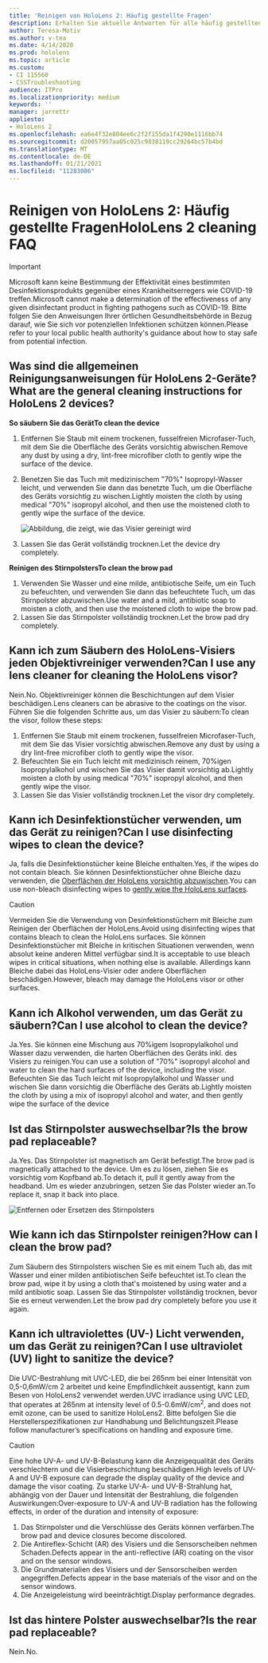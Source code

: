 ```yaml
---
title: 'Reinigen von HoloLens 2: Häufig gestellte Fragen'
description: Erhalten Sie aktuelle Antworten für alle häufig gestellten Fragen zum Bereinigen und Warten Ihres HoloLens 2-Geräts.
author: Teresa-Motiv
ms.author: v-tea
ms.date: 4/14/2020
ms.prod: hololens
ms.topic: article
ms.custom:
- CI 115560
- CSSTroubleshooting
audience: ITPro
ms.localizationpriority: medium
keywords: ''
manager: jarrettr
appliesto:
- HoloLens 2
ms.openlocfilehash: ea6e4f32e804ee6c2f2f155da1f4290e1116bb74
ms.sourcegitcommit: d20057957aa05c025c9838119cc29264bc57b4bd
ms.translationtype: MT
ms.contentlocale: de-DE
ms.lasthandoff: 01/21/2021
ms.locfileid: "11283086"
---
```

# <span data-ttu-id="a722e-103">Reinigen von HoloLens 2: Häufig gestellte Fragen</span><span class="sxs-lookup"><span data-stu-id="a722e-103">HoloLens 2 cleaning FAQ</span></span>

> [!IMPORTANT]  
> <span data-ttu-id="a722e-104">Microsoft kann keine Bestimmung der Effektivität eines bestimmten Desinfektionsprodukts gegenüber eines Krankheitserregers wie COVID-19 treffen.</span><span class="sxs-lookup"><span data-stu-id="a722e-104">Microsoft cannot make a determination of the effectiveness of any given disinfectant product in fighting pathogens such as COVID-19.</span></span> <span data-ttu-id="a722e-105">Bitte folgen Sie den Anweisungen Ihrer örtlichen Gesundheitsbehörde in Bezug darauf, wie Sie sich vor potenziellen Infektionen schützen können.</span><span class="sxs-lookup"><span data-stu-id="a722e-105">Please refer to your local public health authority's guidance about how to stay safe from potential infection.</span></span>  

## <span data-ttu-id="a722e-106">Was sind die allgemeinen Reinigungsanweisungen für HoloLens 2-Geräte?</span><span class="sxs-lookup"><span data-stu-id="a722e-106">What are the general cleaning instructions for HoloLens 2 devices?</span></span>

**<span data-ttu-id="a722e-107">So säubern Sie das Gerät</span><span class="sxs-lookup"><span data-stu-id="a722e-107">To clean the device</span></span>**

1. <span data-ttu-id="a722e-108">Entfernen Sie Staub mit einem trockenen, fusselfreien Microfaser-Tuch, mit dem Sie die Oberfläche des Geräts vorsichtig abwischen.</span><span class="sxs-lookup"><span data-stu-id="a722e-108">Remove any dust by using a dry, lint-free microfiber cloth to gently wipe the surface of the device.</span></span>
1. <span data-ttu-id="a722e-109">Benetzen Sie das Tuch mit medizinischem "70%" Isopropyl-Wasser leicht, und verwenden Sie dann das benetzte Tuch, um die Oberfläche des Geräts vorsichtig zu wischen.</span><span class="sxs-lookup"><span data-stu-id="a722e-109">Lightly moisten the cloth by using medical "70%" isopropyl alcohol, and then use the moistened cloth to gently wipe the surface of the device.</span></span>

   ![Abbildung, die zeigt, wie das Visier gereinigt wird](images/hololens-cleaning-visor.png)

1. <span data-ttu-id="a722e-111">Lassen Sie das Gerät vollständig trocknen.</span><span class="sxs-lookup"><span data-stu-id="a722e-111">Let the device dry completely.</span></span>

**<span data-ttu-id="a722e-112">Reinigen des Stirnpolsters</span><span class="sxs-lookup"><span data-stu-id="a722e-112">To clean the brow pad</span></span>**

1. <span data-ttu-id="a722e-113">Verwenden Sie Wasser und eine milde, antibiotische Seife, um ein Tuch zu befeuchten, und verwenden Sie dann das befeuchtete Tuch, um das Stirnpolster abzuwischen.</span><span class="sxs-lookup"><span data-stu-id="a722e-113">Use water and a mild, antibiotic soap to moisten a cloth, and then use the moistened cloth to wipe the brow pad.</span></span>
1. <span data-ttu-id="a722e-114">Lassen Sie das Stirnpolster vollständig trocknen.</span><span class="sxs-lookup"><span data-stu-id="a722e-114">Let the brow pad dry completely.</span></span>

## <span data-ttu-id="a722e-115">Kann ich zum Säubern des HoloLens-Visiers jeden Objektivreiniger verwenden?</span><span class="sxs-lookup"><span data-stu-id="a722e-115">Can I use any lens cleaner for cleaning the HoloLens visor?</span></span>

<span data-ttu-id="a722e-116">Nein.</span><span class="sxs-lookup"><span data-stu-id="a722e-116">No.</span></span> <span data-ttu-id="a722e-117">Objektivreiniger können die Beschichtungen auf dem Visier beschädigen.</span><span class="sxs-lookup"><span data-stu-id="a722e-117">Lens cleaners can be abrasive to the coatings on the visor.</span></span> <span data-ttu-id="a722e-118">Führen Sie die folgenden Schritte aus, um das Visier zu säubern:</span><span class="sxs-lookup"><span data-stu-id="a722e-118">To clean the visor, follow these steps:</span></span>  

1. <span data-ttu-id="a722e-119">Entfernen Sie Staub mit einem trockenen, fusselfreien Microfaser-Tuch, mit dem Sie das Visier vorsichtig abwischen.</span><span class="sxs-lookup"><span data-stu-id="a722e-119">Remove any dust by using a dry lint-free microfiber cloth to gently wipe the visor.</span></span>
1. <span data-ttu-id="a722e-120">Befeuchten Sie ein Tuch leicht mit medizinisch reinem, 70%igen Isopropylalkohol und wischen Sie das Visier damit vorsichtig ab.</span><span class="sxs-lookup"><span data-stu-id="a722e-120">Lightly moisten a cloth by using medical "70%" isopropyl alcohol, and then gently wipe the visor.</span></span>
1. <span data-ttu-id="a722e-121">Lassen Sie das Visier vollständig trocknen.</span><span class="sxs-lookup"><span data-stu-id="a722e-121">Let the visor dry completely.</span></span>

## <span data-ttu-id="a722e-122">Kann ich Desinfektionstücher verwenden, um das Gerät zu reinigen?</span><span class="sxs-lookup"><span data-stu-id="a722e-122">Can I use disinfecting wipes to clean the device?</span></span>

<span data-ttu-id="a722e-123">Ja, falls die Desinfektionstücher keine Bleiche enthalten.</span><span class="sxs-lookup"><span data-stu-id="a722e-123">Yes, if the wipes do not contain bleach.</span></span> <span data-ttu-id="a722e-124">Sie können Desinfektionstücher ohne Bleiche dazu verwenden, die [Oberflächen der HoloLens vorsichtig abzuwischen](#what-are-the-general-cleaning-instructions-for-hololens-2-devices).</span><span class="sxs-lookup"><span data-stu-id="a722e-124">You can use non-bleach disinfecting wipes to [gently wipe the HoloLens surfaces](#what-are-the-general-cleaning-instructions-for-hololens-2-devices).</span></span>  

> [!CAUTION]  
> <span data-ttu-id="a722e-125">Vermeiden Sie die Verwendung von Desinfektionstüchern mit Bleiche zum Reinigen der Oberflächen der HoloLens.</span><span class="sxs-lookup"><span data-stu-id="a722e-125">Avoid using disinfecting wipes that contains bleach to clean the HoloLens surfaces.</span></span> <span data-ttu-id="a722e-126">Sie können Desinfektionstücher mit Bleiche in kritischen Situationen verwenden, wenn absolut keine anderen Mittel verfügbar sind.</span><span class="sxs-lookup"><span data-stu-id="a722e-126">It is acceptable to use bleach wipes in critical situations, when nothing else is available.</span></span> <span data-ttu-id="a722e-127">Allerdings kann Bleiche dabei das HoloLens-Visier oder andere Oberflächen beschädigen.</span><span class="sxs-lookup"><span data-stu-id="a722e-127">However, bleach may damage the HoloLens visor or other surfaces.</span></span>

## <span data-ttu-id="a722e-128">Kann ich Alkohol verwenden, um das Gerät zu säubern?</span><span class="sxs-lookup"><span data-stu-id="a722e-128">Can I use alcohol to clean the device?</span></span>

<span data-ttu-id="a722e-129">Ja.</span><span class="sxs-lookup"><span data-stu-id="a722e-129">Yes.</span></span> <span data-ttu-id="a722e-130">Sie können eine Mischung aus 70%igem Isopropylalkohol und Wasser dazu verwenden, die harten Oberflächen des Geräts inkl. des Visiers zu reinigen.</span><span class="sxs-lookup"><span data-stu-id="a722e-130">You can use a solution of "70%" isopropyl alcohol and water to clean the hard surfaces of the device, including the visor.</span></span> <span data-ttu-id="a722e-131">Befeuchten Sie das Tuch leicht mit Isopropylalkohol und Wasser und wischen Sie dann vorsichtig die Oberfläche des Geräts ab.</span><span class="sxs-lookup"><span data-stu-id="a722e-131">Lightly moisten the cloth by using a mix of isopropyl alcohol and water, and then gently wipe the surface of the device</span></span>

## <span data-ttu-id="a722e-132">Ist das Stirnpolster auswechselbar?</span><span class="sxs-lookup"><span data-stu-id="a722e-132">Is the brow pad replaceable?</span></span>

<span data-ttu-id="a722e-133">Ja.</span><span class="sxs-lookup"><span data-stu-id="a722e-133">Yes.</span></span> <span data-ttu-id="a722e-134">Das Stirnpolster ist magnetisch am Gerät befestigt.</span><span class="sxs-lookup"><span data-stu-id="a722e-134">The brow pad is magnetically attached to the device.</span></span> <span data-ttu-id="a722e-135">Um es zu lösen, ziehen Sie es vorsichtig vom Kopfband ab.</span><span class="sxs-lookup"><span data-stu-id="a722e-135">To detach it, pull it gently away from the headband.</span></span> <span data-ttu-id="a722e-136">Um es wieder anzubringen, setzen Sie das Polster wieder an.</span><span class="sxs-lookup"><span data-stu-id="a722e-136">To replace it, snap it back into place.</span></span>

![Entfernen oder Ersetzen des Stirnpolsters](images/hololens2-remove-browpad.png)

## <span data-ttu-id="a722e-138">Wie kann ich das Stirnpolster reinigen?</span><span class="sxs-lookup"><span data-stu-id="a722e-138">How can I clean the brow pad?</span></span>

<span data-ttu-id="a722e-139">Zum Säubern des Stirnpolsters wischen Sie es mit einem Tuch ab, das mit Wasser und einer milden antibiotischen Seife befeuchtet ist.</span><span class="sxs-lookup"><span data-stu-id="a722e-139">To clean the brow pad, wipe it by using a cloth that's moistened by using water and a mild antibiotic soap.</span></span> <span data-ttu-id="a722e-140">Lassen Sie das Stirnpolster vollständig trocknen, bevor Sie es erneut verwenden.</span><span class="sxs-lookup"><span data-stu-id="a722e-140">Let the brow pad dry completely before you use it again.</span></span>

## <span data-ttu-id="a722e-141">Kann ich ultraviolettes (UV-) Licht verwenden, um das Gerät zu reinigen?</span><span class="sxs-lookup"><span data-stu-id="a722e-141">Can I use ultraviolet (UV) light to sanitize the device?</span></span>

<span data-ttu-id="a722e-142">Die UVC-Bestrahlung mit UVC-LED, die bei 265nm bei einer Intensität von 0,5-0,6mW/cm 2 arbeitet und keine Empfindlichkeit aussentigt, kann zum Besen von <sup> </sup> HoloLens2 verwendet werden.</span><span class="sxs-lookup"><span data-stu-id="a722e-142">UVC irradiance using UVC LED, that operates at 265nm at intensity level of 0.5-0.6mW/cm<sup>2</sup>, and does not emit ozone, can be used to sanitize HoloLens2.</span></span> <span data-ttu-id="a722e-143">Bitte befolgen Sie die Herstellerspezifikationen zur Handhabung und Belichtungszeit.</span><span class="sxs-lookup"><span data-stu-id="a722e-143">Please follow manufacturer’s specifications on handling and exposure time.</span></span>

> [!CAUTION]  
> <span data-ttu-id="a722e-144">Eine hohe UV-A- und UV-B-Belastung kann die Anzeigequalität des Geräts verschlechtern und die Visierbeschichtung beschädigen.</span><span class="sxs-lookup"><span data-stu-id="a722e-144">High levels of UV-A and UV-B exposure can degrade the display quality of the device and damage the visor coating.</span></span> <span data-ttu-id="a722e-145">Zu starke UV-A- und UV-B-Strahlung hat, abhängig von der Dauer und Intensität der Bestrahlung, die folgenden Auswirkungen:</span><span class="sxs-lookup"><span data-stu-id="a722e-145">Over-exposure to UV-A and UV-B radiation has the following effects, in order of the duration and intensity of exposure:</span></span>
>  
> 1. <span data-ttu-id="a722e-146">Das Stirnpolster und die Verschlüsse des Geräts können verfärben.</span><span class="sxs-lookup"><span data-stu-id="a722e-146">The brow pad and device closures become discolored.</span></span>
> 1. <span data-ttu-id="a722e-147">Die Antireflex-Schicht (AR) des Visiers und die Sensorscheiben nehmen Schaden.</span><span class="sxs-lookup"><span data-stu-id="a722e-147">Defects appear in the anti-reflective (AR) coating on the visor and on the sensor windows.</span></span>
> 1. <span data-ttu-id="a722e-148">Die Grundmaterialien des Visiers und der Sensorscheiben werden angegriffen.</span><span class="sxs-lookup"><span data-stu-id="a722e-148">Defects appear in the base materials of the visor and on the sensor windows.</span></span>
> 1. <span data-ttu-id="a722e-149">Die Anzeigeleistung wird beeinträchtigt.</span><span class="sxs-lookup"><span data-stu-id="a722e-149">Display performance degrades.</span></span>

## <span data-ttu-id="a722e-150">Ist das hintere Polster auswechselbar?</span><span class="sxs-lookup"><span data-stu-id="a722e-150">Is the rear pad replaceable?</span></span>

<span data-ttu-id="a722e-151">Nein.</span><span class="sxs-lookup"><span data-stu-id="a722e-151">No.</span></span>
